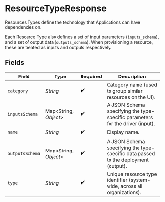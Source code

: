 # ResourceTypeResponse

Resources Types define the technology that Applications can have dependencies on.

Each Resource Type also defines a set of input parameters (`inputs_schema`), and a set of output data (`outputs_schema`). When provisioning a resource, these are treated as inputs and outputs respectively.


## Fields

| Field                                                                              | Type                                                                               | Required                                                                           | Description                                                                        |
| ---------------------------------------------------------------------------------- | ---------------------------------------------------------------------------------- | ---------------------------------------------------------------------------------- | ---------------------------------------------------------------------------------- |
| `category`                                                                         | *String*                                                                           | :heavy_check_mark:                                                                 | Category name (used to group similar resources on the UI).                         |
| `inputsSchema`                                                                     | Map<String, *Object*>                                                              | :heavy_check_mark:                                                                 | A JSON Schema specifying the type-specific parameters for the driver (input).      |
| `name`                                                                             | *String*                                                                           | :heavy_check_mark:                                                                 | Display name.                                                                      |
| `outputsSchema`                                                                    | Map<String, *Object*>                                                              | :heavy_check_mark:                                                                 | A JSON Schema specifying the type-specific data passed to the deployment (output). |
| `type`                                                                             | *String*                                                                           | :heavy_check_mark:                                                                 | Unique resource type identifier (system-wide, across all organizations).           |